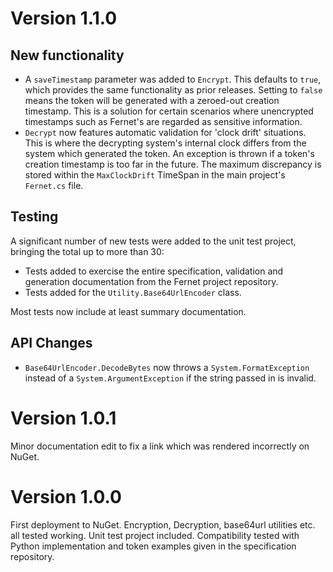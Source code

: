 ﻿# Version 1.1.0

## New functionality
- A `saveTimestamp` parameter was added to `Encrypt`. This defaults to `true`, which provides the same functionality as prior releases. Setting to `false` means the token will be generated with a zeroed-out creation timestamp. This is a solution for certain scenarios where unencrypted timestamps such as Fernet's are regarded as sensitive information.
- `Decrypt` now features automatic validation for 'clock drift' situations. This is where the decrypting system's internal clock differs from the system which generated the token. An exception is thrown if a token's creation timestamp is too far in the future. The maximum discrepancy is stored within the `MaxClockDrift` TimeSpan in the main project's `Fernet.cs` file.

## Testing
A significant number of new tests were added to the unit test project, bringing the total up to more than 30:
- Tests added to exercise the entire specification, validation and generation documentation from the Fernet project repository.
- Tests added for the `Utility.Base64UrlEncoder` class.

Most tests now include at least summary documentation.

## API Changes
- `Base64UrlEncoder.DecodeBytes` now throws a `System.FormatException` instead of a `System.ArgumentException` if the string passed in is invalid.

# Version 1.0.1
Minor documentation edit to fix a link which was rendered incorrectly on NuGet.

# Version 1.0.0
First deployment to NuGet. Encryption, Decryption, base64url utilities etc. all tested working. Unit test project included. Compatibility tested with Python implementation and token examples given in the specification repository.